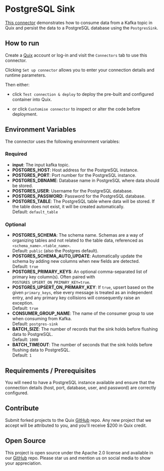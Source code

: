 # PostgreSQL Sink

[This connector](https://github.com/quixio/quix-samples/tree/main/python/destinations/postgres) demonstrates how to consume data from a Kafka topic in Quix and persist the data to a PostgreSQL database using the `PostgresSink`.

## How to run

Create a [Quix](https://portal.platform.quix.io/signup?xlink=github) account or log-in and visit the `Connectors` tab to use this connector.

Clicking `Set up connector` allows you to enter your connection details and runtime parameters.

Then either: 
* click `Test connection & deploy` to deploy the pre-built and configured container into Quix. 

* or click `Customise connector` to inspect or alter the code before deployment.

## Environment Variables

The connector uses the following environment variables:

### Required
- **input**: The input kafka topic.
- **POSTGRES_HOST**: Host address for the PostgreSQL instance.
- **POSTGRES_PORT**: Port number for the PostgreSQL instance.
- **POSTGRES_DBNAME**: Database name in PostgreSQL where data should be stored.
- **POSTGRES_USER**: Username for the PostgreSQL database.
- **POSTGRES_PASSWORD**: Password for the PostgreSQL database.
- **POSTGRES_TABLE**: The PostgreSQL table where data will be stored. If the table does not exist, it will be created automatically.  
  Default: `default_table`

### Optional
- **POSTGRES_SCHEMA**: The schema name. Schemas are a way of organizing tables and not related to the table data, referenced as `<schema_name>.<table_name>`.  
  Default: `public` (also the Postgres default).
- **POSTGRES_SCHEMA_AUTO_UPDATE**: Automatically update the schema by adding new columns when new fields are detected.  
  Default: `true`
- **POSTGRES_PRIMARY_KEYS**: An optional comma-separated list of primary key column(s). Often paired with `POSTGRES_UPSERT_ON_PRIMARY_KEY=true`.
- **POSTGRES_UPSERT_ON_PRIMARY_KEY**: If `true`, upsert based on the given `primary_keys`, else every message is treated as an independent entry, and any primary key collisions will consequently raise an exception.  
  Default: `true`
- **CONSUMER_GROUP_NAME**: The name of the consumer group to use when consuming from Kafka.  
  Default: `postgres-sink`
- **BATCH_SIZE**: The number of records that the sink holds before flushing data to PostgreSQL.  
  Default: `1000`
- **BATCH_TIMEOUT**: The number of seconds that the sink holds before flushing data to PostgreSQL.  
  Default: `1`

## Requirements / Prerequisites

You will need to have a PostgreSQL instance available and ensure that the connection details (host, port, database, user, and password) are correctly configured.

## Contribute

Submit forked projects to the Quix [GitHub](https://github.com/quixio/quix-samples) repo. Any new project that we accept will be attributed to you, and you'll receive $200 in Quix credit.

## Open Source

This project is open source under the Apache 2.0 license and available in our [GitHub](https://github.com/quixio/quix-samples) repo. Please star us and mention us on social media to show your appreciation.